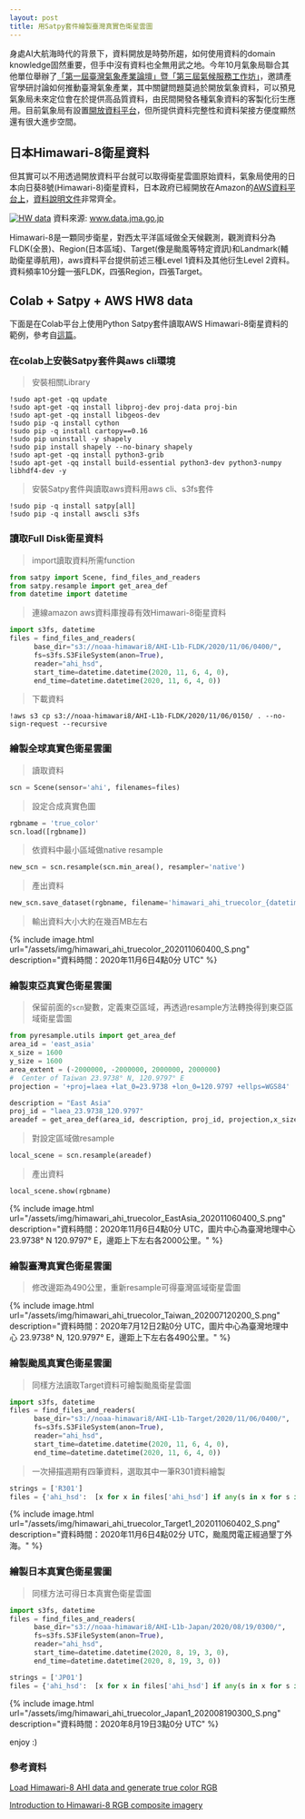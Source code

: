 ```yaml
---
layout: post
title: 用Satpy套件繪製臺灣真實色衛星雲圖
---
```


身處AI大航海時代的背景下，資料開放是時勢所趨，如何使用資料的domain knowledge固然重要，但手中沒有資料也全無用武之地。今年10月氣象局聯合其他單位舉辦了[「第一屆臺灣氣象產業論壇」暨「第三屆氣候服務工作坊」](https://www.weatherrisk.com/post/%E6%B0%A3%E8%B1%A1%E7%94%A2%E6%A5%AD%E7%99%BC%E5%B1%95%E5%8F%97%E5%88%B0%E9%87%8D%E8%A6%96)，邀請產官學研討論如何推動臺灣氣象產業，其中關鍵問題莫過於開放氣象資料，可以預見氣象局未來定位會在於提供高品質資料，由民間開發各種氣象資料的客製化衍生應用。目前氣象局有設置[開放資料平台](https://opendata.cwb.gov.tw/)，但所提供資料完整性和資料架接方便度顯然還有很大進步空間。

## 日本Himawari-8衛星資料

但其實可以不用透過開放資料平台就可以取得衛星雲圖原始資料，氣象局使用的日本向日葵8號(Himawari-8)衛星資料，日本政府已經開放在Amazon的[AWS資料平台上](https://registry.opendata.aws/noaa-himawari/)，[資料說明文件](https://www.data.jma.go.jp/mscweb/en/himawari89/space_segment/spsg_ahi.html)非常齊全。

<a href="https://www.data.jma.go.jp/mscweb/en/himawari89/space_segment/img/ahi_obs.png" target="_blank"><img src="https://www.data.jma.go.jp/mscweb/en/himawari89/space_segment/img/ahi_obs_s.png" alt="HW data"></a>
資料來源: www.data.jma.go.jp

Himawari-8是一顆同步衛星，對西太平洋區域做全天候觀測，觀測資料分為FLDK(全景)、Region(日本區域)、Target(像是颱風等特定資訊)和Landmark(輔助衛星導航用)，aws資料平台提供前述三種Level 1資料及其他衍生Level 2資料。資料頻率10分鐘一張FLDK，四張Region，四張Target。

## Colab + Satpy + AWS HW8 data

下面是在Colab平台上使用Python Satpy套件讀取AWS Himawari-8衛星資料的範例，參考自[這篇](https://github.com/pytroll/pytroll-examples/blob/master/satpy/ahi_true_color_pyspectral.ipynb)。

### 在colab上安裝Satpy套件與aws cli環境

> 安裝相關Library

```
!sudo apt-get -qq update
!sudo apt-get -qq install libproj-dev proj-data proj-bin
!sudo apt-get -qq install libgeos-dev
!sudo pip -q install cython
!sudo pip -q install cartopy==0.16
!sudo pip uninstall -y shapely
!sudo pip install shapely --no-binary shapely
!sudo apt-get -qq install python3-grib
!sudo apt-get -qq install build-essential python3-dev python3-numpy libhdf4-dev -y
```

> 安裝Satpy套件與讀取aws資料用aws cli、s3fs套件


```
!sudo pip -q install satpy[all] 
!sudo pip -q install awscli s3fs
```

### 讀取Full Disk衛星資料

> import讀取資料所需function

```python
from satpy import Scene, find_files_and_readers
from satpy.resample import get_area_def
from datetime import datetime
```

> 連線amazon aws資料庫搜尋有效Himawari-8衛星資料

```python
import s3fs, datetime
files = find_files_and_readers(
      base_dir="s3://noaa-himawari8/AHI-L1b-FLDK/2020/11/06/0400/",
      fs=s3fs.S3FileSystem(anon=True),
      reader="ahi_hsd",
      start_time=datetime.datetime(2020, 11, 6, 4, 0),
      end_time=datetime.datetime(2020, 11, 6, 4, 0))
```

> 下載資料

```
!aws s3 cp s3://noaa-himawari8/AHI-L1b-FLDK/2020/11/06/0150/ . --no-sign-request --recursive
```

### 繪製全球真實色衛星雲圖

> 讀取資料

```python
scn = Scene(sensor='ahi', filenames=files)
```

> 設定合成真實色圖

```python
rgbname = 'true_color'
scn.load([rgbname])
```

> 依資料中最小區域做native resample

```python
new_scn = scn.resample(scn.min_area(), resampler='native')
```

> 產出資料

```python
new_scn.save_dataset(rgbname, filename='himawari_ahi_truecolor_{datetime}.png'.format(datetime=scn.start_time.strftime('%Y%m%d%H%M')))
```
> 輸出資料大小大約在幾百MB左右

{% include image.html url="/assets/img/himawari_ahi_truecolor_202011060400_S.png" description="資料時間：2020年11月6日4點0分 UTC" %}


### 繪製東亞真實色衛星雲圖

> 保留前面的`scn`變數，定義東亞區域，再透過resample方法轉換得到東亞區域衛星雲圖

```python
from pyresample.utils import get_area_def
area_id = 'east_asia'
x_size = 1600
y_size = 1600
area_extent = (-2000000, -2000000, 2000000, 2000000)
#  Center of Taiwan 23.9738° N, 120.9797° E
projection = '+proj=laea +lat_0=23.9738 +lon_0=120.9797 +ellps=WGS84'

description = "East Asia"
proj_id = "laea_23.9738_120.9797"
areadef = get_area_def(area_id, description, proj_id, projection,x_size, y_size, area_extent)
```

> 對設定區域做resample

```python
local_scene = scn.resample(areadef)
```

> 產出資料

```python
local_scene.show(rgbname)
```

{% include image.html url="/assets/img/himawari_ahi_truecolor_EastAsia_202011060400_S.png" description="資料時間：2020年11月6日4點0分 UTC，圖片中心為臺灣地理中心 23.9738° N 120.9797° E，邊距上下左右各2000公里。" %}

### 繪製臺灣真實色衛星雲圖

> 修改邊距為490公里，重新resample可得臺灣區域衛星雲圖

{% include image.html url="/assets/img/himawari_ahi_truecolor_Taiwan_202007120200_S.png" description="資料時間：2020年7月12日2點0分 UTC，圖片中心為臺灣地理中心 23.9738° N, 120.9797° E，邊距上下左右各490公里。" %}

### 繪製颱風真實色衛星雲圖

> 同樣方法讀取Target資料可繪製颱風衛星雲圖

```python
import s3fs, datetime
files = find_files_and_readers(
      base_dir="s3://noaa-himawari8/AHI-L1b-Target/2020/11/06/0400/",
      fs=s3fs.S3FileSystem(anon=True),
      reader="ahi_hsd",
      start_time=datetime.datetime(2020, 11, 6, 4, 0),
      end_time=datetime.datetime(2020, 11, 6, 4, 0))
```

> 一次掃描週期有四筆資料，選取其中一筆R301資料繪製

```python
strings = ['R301']
files = {'ahi_hsd':  [x for x in files['ahi_hsd'] if any(s in x for s in strings)] }
```

{% include image.html url="/assets/img/himawari_ahi_truecolor_Target1_202011060402_S.png" description="資料時間：2020年11月6日4點02分 UTC，颱風閃電正經過墾丁外海。" %}

### 繪製日本真實色衛星雲圖

> 同樣方法可得日本真實色衛星雲圖

```python
import s3fs, datetime
files = find_files_and_readers(
      base_dir="s3://noaa-himawari8/AHI-L1b-Japan/2020/08/19/0300/",
      fs=s3fs.S3FileSystem(anon=True),
      reader="ahi_hsd",
      start_time=datetime.datetime(2020, 8, 19, 3, 0),
      end_time=datetime.datetime(2020, 8, 19, 3, 0))
```

```python
strings = ['JP01']
files = {'ahi_hsd':  [x for x in files['ahi_hsd'] if any(s in x for s in strings)] }
```

{% include image.html url="/assets/img/himawari_ahi_truecolor_Japan1_202008190300_S.png" description="資料時間：2020年8月19日3點0分 UTC" %}


enjoy :)


### 參考資料

[Load Himawari-8 AHI data and generate true color RGB](https://github.com/pytroll/pytroll-examples/blob/master/satpy/ahi_true_color_pyspectral.ipynb)

[Introduction to Himawari-8 RGB composite imagery](https://www.data.jma.go.jp/mscweb/technotes/msctechrep65-1.pdf)